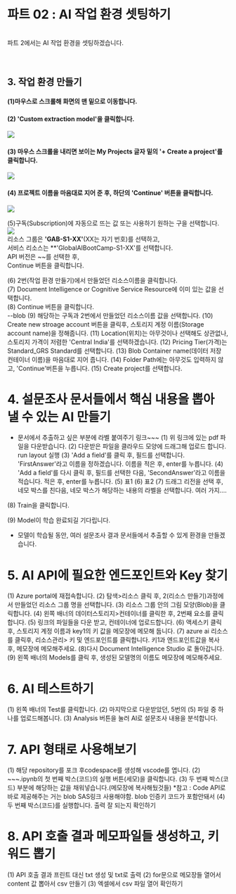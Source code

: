 # 파트 02 : AI 작업 환경 셋팅하기

<br>
파트 2에서는 AI 작업 환경을 셋팅하겠습니다.  
<br>
<br>
<br>

## 3. 작업 환경 만들기
  

#### (1)마우스로 스크롤해 화면의 맨 밑으로 이동합니다.    
#### (2) 'Custom extraction model'을 클릭합니다.  
![](https://github.com/pmj-chosim/azureappdeploy/raw/main/img/9.png)  
  
#### (3) 마우스 스크롤을 내리면 보이는 My Projects 글자 밑의 '+ Create a project'를 클릭합니다.    
![](https://github.com/pmj-chosim/azureappdeploy/raw/main/img/10.png)  
  
#### (4) 프로젝트 이름을 마음대로 지어 준 후, 하단의 'Continue' 버튼을 클릭합니다.  
![](https://github.com/pmj-chosim/azureappdeploy/raw/main/img/11.png)   

(5)구독(Subscription)에 자동으로 뜨는 값 또는 사용하기 원하는 구을 선택합니다.    
![](https://github.com/pmj-chosim/azureappdeploy/raw/main/img/12.png)    
리소스 그룹은 **'GAB-S1-XX'**(XX는 자기 번호)를 선택하고,  
서비스 리소스는 **'GlobalAIBootCamp-S1-XX'를 선택합니다.  
API 버전은 ~~를 선택한 후,  
Continue 버튼을 클릭합니다.  

(6) 2번(작업 환경 만들기)에서 만들었던 리소스이름을 클릭합니다.  
(7) Document Intelligence or Cognitive Service Resource에 이미 있는 값을 선택합니다.  
(8) Continue 버튼을 클릭합니다.  
--blob
(9) 해당하는 구독과 2번에서 만들었던 리소스이름 값을 선택합니다.
(10) Create new stroage account 버튼을 클릭후, 스토리지 계정 이름(Storage account name)을 정해줍니다.
(11) Location(위치)는 아무것이나 선택해도 상관없나, 스토리지 가격이 저렴한 'Central India'를 선택하겠습니다.
(12) Pricing Tier(가격)는 Standard_GRS Standard를 선택합니다.
(13) Blob Container name(데이터 저장 컨테이너 이름)을 마음대로 지어 줍니다.
(14) Folder Path에는 아무것도 입력하지 않고, 'Continue'버튼을 누릅니다.
(15) Create project를 선택합니다.

# 4. 설문조사 문서들에서 핵심 내용을 뽑아 낼 수 있는 AI 만들기

* 문서에서 추출하고 싶은 부분에 라벨 붙여주기
링크~~~
(1) 위 링크에 있는 pdf 파일을 다운받습니다.
(2) 다운받은 파일을 클라우드 모양에 드래그해 업로드 합니다.
run layout 실행
(3) 'Add a field'를 클릭 후, 필드를 선택합니다. 'FirstAnswer'라고 이름을 정하겠습니다. 이름을 적은 후, enter를 누릅니다.
(4)  'Add a field'를 다시 클릭 후, 필드를 선택한 다음, 'SecondAnswer'라고 이름을 적습니다. 적은 후, enter를 누릅니다.
(5) 표1
(6) 표2
(7) 드래그 리전을 선택 후, 네모 박스를 친다음, 네모 박스가 해당하는 내용의 라벨을 선택합니다.
여러 가지....

(8) Train을 클릭합니다.

(9) Model이 학습 완료되길 기다립니다.


- 모델이 학습될 동안, 여러 설문조사 결과 문서들에서 추출할 수 있게 환경을 만들겠습니다.

# 5. AI API에 필요한 엔드포인트와 Key 찾기
(1) Azure portal에 재접속합니다.
(2) 탐색>리소스 클릭 후, 2(리소스 만들기)과정에서 만들었던 리소스 그룹 명을 선택합니다.
(3) 리소스 그룹 안의 그림 모양(Blob)을 클릭합니다.
(4) 왼쪽 배너의 데이터스토리지>컨테이너를 클릭한 후, 2번째 요소를 클릭합니다.
(5) 링크의 파일들을 다운 받고, 컨테이너에 업로드합니다.
(6) 액세스키 클릭 후, 스토리지 계정 이름과 key1의 키 값을 메모장에 메모해 둡니다.
(7) azure ai 리소스를 클릭후, 리소스관리> 키 및 엔드포인트를 클릭합니다. 키1과 엔드포인트값을 복사 후, 메모장에 메모해주세요.
(8)다시 Document Intelligence Studio 로 돌아갑니다.
(9) 왼쪽 배너의 Models를 클릭 후, 생성된 모델명의 이름도 메모장에 메모해주세요.

# 6. AI 테스트하기
(1) 왼쪽 배너의 Test를 클릭합니다.
(2) 마지막으로 다운받았던, 5번의 (5) 파일 중 하나를 업로드해봅니다.
(3) Analysis 버튼을 눌러 AI로 설문조사 내용을 분석합니다.

# 7. API 형태로 사용해보기
(1) 해당 repository를 포크 후codespace를 생성해 vscode를 엽니다.
(2) ~~~.ipynb의 첫 번째 박스(코드)의 실행 버튼(세모)을 클릭합니다.
(3) 두 번째 박스(코드) 부분에 해당하는 값을 채워넣습니다.(메모장에 복사해뒀것들)
*참고 : Code API로 바로 제공해주는 거는 blob SAS링크 사용해야함. blob 인증키 코드가 포함안돼서
(4) 두 번째 박스(코드)를 실행합니다.
출력 잘 되는지 확인하기

# 8. API 호출 결과 메모파일들 생성하고, 키워드 뽑기
(1) API 호출 결과 프린트 대신 txt 생성 및 txt로 출력
(2) for문으로 메모장들 열어서 content 값 뽑아서 csv 만들기
(3) 엑셀에서 csv 파일 열어 확인하기

